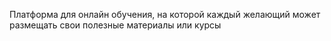 Платформа для онлайн обучения, на которой каждый желающий может размещать свои полезные материалы или курсы